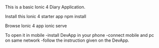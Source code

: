 This is a basic Ionic 4 Diary Application.


Install this Ionic 4 starter app
npm install

Browse Ionic 4 app
ionic serve

To open it in mobile 
-install DevApp in your phone
-connect mobile and pc on same network
-follow the instruction given on the DevApp.
